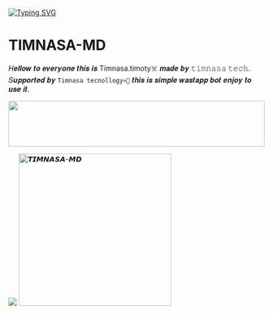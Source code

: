 
 [![Typing SVG](https://readme-typing-svg.herokuapp.com?font=Rockstar-ExtraBold&color=F01&lines=🔥+𝘛𝘐𝘔𝘕𝘈𝘚𝘈+𝐼𝑆+𝑀𝑌+𝑂𝑊𝑁𝐸𝑅+🔥)](https://git.io/typing-svg)

# TIMNASA-MD
𝐻𝒆𝒍𝒍𝒐𝒘 𝒕𝒐 𝒆𝒗𝒆𝒓𝒚𝒐𝒏𝒆 𝒕𝒉𝒊𝒔 𝒊𝒔 Timnasa.timoty☠️ 𝒎𝒂𝒅𝒆 𝒃𝒚 𝚝𝚒𝚖𝚗𝚊𝚜𝚊 𝚝𝚎𝚌𝚑. 𝑆𝒖𝒑𝒑𝒐𝒓𝒕𝒆𝒅 𝒃𝒚 `𝚃𝚒𝚖𝚗𝚊𝚜𝚊 𝚝𝚎𝚌𝚗𝚘𝚕𝚕𝚘𝚐𝚢💀👿` 𝒕𝒉𝒊𝒔 𝒊𝒔 𝒔𝒊𝒎𝒑𝒍𝒆 𝒘𝒂𝒔𝒕𝒂𝒑𝒑 𝒃𝒐𝒕 𝒆𝒏𝒋𝒐𝒚 𝒕𝒐 𝒖𝒔𝒆 𝒊𝒕.

</p>
 <img src="https://i.imgur.com/dBaSKWF.gif" height="90" width="100%">

 <a href src="https://i.imgur.com/dBaSKWF.gif" height="90" width="100%">

 <a href="https://github.com/DenverCoder1/readme-typing-svg"><img src="https://readme-typing-svg.herokuapp.com?font=Rockstar-ExtraBold&color=F33A6A&lines=𝐖𝐞𝐥𝐜𝐨𝐦𝐞+𝐓𝐨+𝙏𝙀𝘾𝙃╺+𝙏𝙄𝙈𝙉𝘼𝙎𝘼+-+𝙈𝘿.;𝙿𝙾𝚆𝙴𝚁𝙳+𝙱𝚈:+𝙒𝙄𝙏𝙀+𝙏𝙄𝙈𝙉𝘼𝙎𝘼+𝙈𝘿;ℂ𝕣𝕖𝕒𝕥𝕖𝕕+𝕓𝕪:+𝙏𝙄𝙈𝙉𝘼𝙎𝘼.𝗧𝗘𝗖𝗛;𝙒𝙄𝙏𝙀:+🔥𝙍𝙀𝙙༒𝙏𝙄𝙈𝙉𝘼𝙎𝘼࿐;💕𝙋𝙊𝙒𝙀𝙍+𝙛𝙪𝙡𝙡;🔥𝙬𝙖+𝙋𝙤𝙬𝙚𝙧🔥.&heart;++;Self-taught+Back-Created+By,;𝙩𝙞𝙢𝙣𝙖𝙨𝙖+𝙩𝙞𝙢𝙣𝙖𝙨𝙖+𝙖𝙢+The,;Best+Is+Bot+For+You+To,;𝘿𝙀𝙋𝙇𝙊𝙔..<3"></a>
 <a href="https://files.catbox.moe/hdhlyw.gif">
 <img alt="𝙏𝙄𝙈𝙉𝘼𝙎𝘼-𝙈𝘿" height="300" src="https://files.catbox.moe/hdhlyw.gif">
